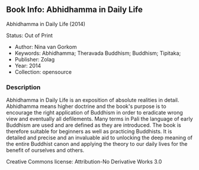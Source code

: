 ## Book Info: Abhidhamma in Daily Life

Abhidhamma in Daily Life (2014)

Status: Out of Print


- Author: Nina van Gorkom
- Keywords: Abhidhamma; Theravada Buddhism; Buddhism; Tipitaka;
- Publisher: Zolag
- Year: 2014
- Collection: opensource

### Description


Abhidhamma in Daily Life is an exposition of absolute realities in detail. Abhidhamma means higher doctrine and the book's purpose is to encourage the right application of Buddhism in order to eradicate wrong view and eventually all defilements. Many terms in Pali the language of early Buddhism are used and are defined as they are introduced. The book is therefore suitable for beginners as well as practicing Buddhists. It is detailed and precise and an invaluable aid to unlocking the deep meaning of the entire Buddhist canon and applying the theory to our daily lives for the benefit of ourselves and others.

Creative Commons license: Attribution-No Derivative Works 3.0 

